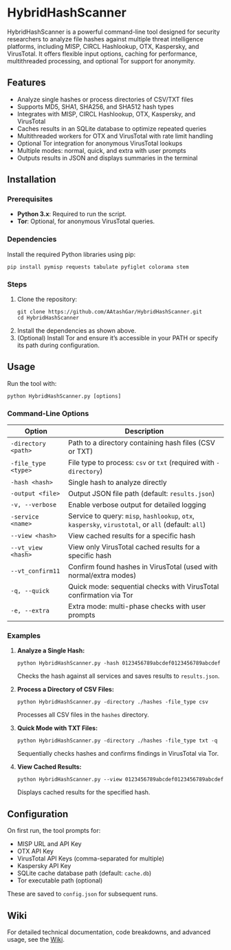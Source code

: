 # HybridHashScanner

HybridHashScanner is a powerful command-line tool designed for security researchers to analyze file hashes against multiple threat intelligence platforms, including MISP, CIRCL Hashlookup, OTX, Kaspersky, and VirusTotal. It offers flexible input options, caching for performance, multithreaded processing, and optional Tor support for anonymity.

## Features
- Analyze single hashes or process directories of CSV/TXT files
- Supports MD5, SHA1, SHA256, and SHA512 hash types
- Integrates with MISP, CIRCL Hashlookup, OTX, Kaspersky, and VirusTotal
- Caches results in an SQLite database to optimize repeated queries
- Multithreaded workers for OTX and VirusTotal with rate limit handling
- Optional Tor integration for anonymous VirusTotal lookups
- Multiple modes: normal, quick, and extra with user prompts
- Outputs results in JSON and displays summaries in the terminal

## Installation

### Prerequisites
- **Python 3.x**: Required to run the script.
- **Tor**: Optional, for anonymous VirusTotal queries.

### Dependencies
Install the required Python libraries using pip:
```
pip install pymisp requests tabulate pyfiglet colorama stem
```

### Steps
1. Clone the repository:
   ```
   git clone https://github.com/AAtashGar/HybridHashScanner.git
   cd HybridHashScanner
   ```
2. Install the dependencies as shown above.
3. (Optional) Install Tor and ensure it’s accessible in your PATH or specify its path during configuration.

## Usage
Run the tool with:
```
python HybridHashScanner.py [options]
```

### Command-Line Options
| Option              | Description                                                                 |
|---------------------|-----------------------------------------------------------------------------|
| `-directory <path>` | Path to a directory containing hash files (CSV or TXT)                     |
| `-file_type <type>` | File type to process: `csv` or `txt` (required with `-directory`)          |
| `-hash <hash>`      | Single hash to analyze directly                                            |
| `-output <file>`    | Output JSON file path (default: `results.json`)                            |
| `-v, --verbose`     | Enable verbose output for detailed logging                                 |
| `-service <name>`   | Service to query: `misp`, `hashlookup`, `otx`, `kaspersky`, `virustotal`, or `all` (default: `all`) |
| `--view <hash>`     | View cached results for a specific hash                                    |
| `--vt_view <hash>`  | View only VirusTotal cached results for a specific hash                    |
| `--vt_confirm11`     | Confirm found hashes in VirusTotal (used with normal/extra modes)          |
| `-q, --quick`       | Quick mode: sequential checks with VirusTotal confirmation via Tor         |
| `-e, --extra`       | Extra mode: multi-phase checks with user prompts                           |

### Examples
1. **Analyze a Single Hash:**
   ```
   python HybridHashScanner.py -hash 0123456789abcdef0123456789abcdef
   ```
   Checks the hash against all services and saves results to `results.json`.

2. **Process a Directory of CSV Files:**
   ```
   python HybridHashScanner.py -directory ./hashes -file_type csv
   ```
   Processes all CSV files in the `hashes` directory.

3. **Quick Mode with TXT Files:**
   ```
   python HybridHashScanner.py -directory ./hashes -file_type txt -q
   ```
   Sequentially checks hashes and confirms findings in VirusTotal via Tor.

4. **View Cached Results:**
   ```
   python HybridHashScanner.py --view 0123456789abcdef0123456789abcdef
   ```
   Displays cached results for the specified hash.

## Configuration
On first run, the tool prompts for:
- MISP URL and API Key
- OTX API Key
- VirusTotal API Keys (comma-separated for multiple)
- Kaspersky API Key
- SQLite cache database path (default: `cache.db`)
- Tor executable path (optional)

These are saved to `config.json` for subsequent runs.

## Wiki
For detailed technical documentation, code breakdowns, and advanced usage, see the [Wiki](https://github.com/AAtashGar/HybridHashScanner/wiki).